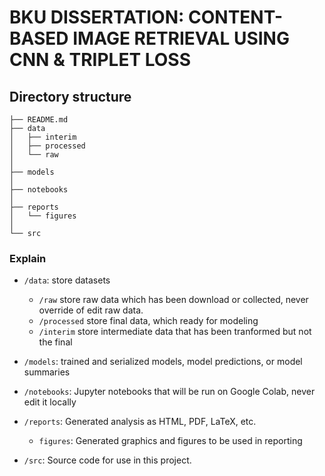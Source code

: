 # BKU DISSERTATION: CONTENT-BASED IMAGE RETRIEVAL USING CNN & TRIPLET LOSS

## Directory structure

``` structure
├── README.md
├── data
│   ├── interim
│   ├── processed
│   └── raw
│
├── models
│
├── notebooks
│
├── reports
│   └── figures
│
└── src

```

### Explain

- `/data`: store datasets
  - `/raw` store raw data which has been download or collected, never override of edit raw data.
  - `/processed` store final data, which ready for modeling
  - `/interim` store intermediate data that has been tranformed but not the final

- `/models`: trained and serialized models, model predictions, or model summaries

- `/notebooks`: Jupyter notebooks that will be run on Google Colab, never edit it locally

- `/reports`: Generated analysis as HTML, PDF, LaTeX, etc.

  - `figures`: Generated graphics and figures to be used in reporting

- `/src`: Source code for use in this project.